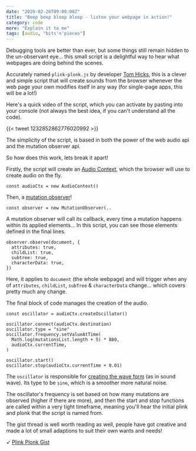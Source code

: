 ```yaml
---
date: "2020-02-26T09:00:00Z"
title: "Beep beep bloop bloop - listen your webpage in action!"
category: code
more: "Explain it to me"
tags: [audio, "bits'n'pieces"]
---
```


Debugging tools are better than ever, but some things still remain hidden to the un-observant eye... this small script is a delightful way to hear what webpages are doing behind the scenes.

Accurately named `plink-plonk.js` by developer [Tom Hicks](http://tomhicks.github.io), this is a clever and simple script that will create sounds from the browser whenever the web page your own modifies itself in any way (for single-page apps, this will be a lot!)

Here's a quick video of the script, which you can activate by pasting into your console (not always the best idea, if you can't understand all the code).

{{< tweet 1232852862776020992 >}}

The simplicity of the script, is based in both the power of the web audio api and the mutation observer api.

So how does this work, lets break it apart!

<!--more-->

Firstly, the script will create an [Audio Context](https://developer.mozilla.org/en-US/docs/Web/API/Web_Audio_API), which the browser will use to create audio on the fly.

```
const audioCtx = new AudioContext()
```

Then, a [mutation observer](https://developer.mozilla.org/en-US/docs/Web/API/MutationObserver)!

```
const observer = new MutationObserver(..
```

A mutation observer will call its callback, every time a mutation happens within its applied elements... In this script, you can see those elements defined in the final lines.


```
observer.observe(document, {
  attributes: true,
  childList: true,
  subtree: true,
  characterData: true,
}) 
```

Here, it applies to `document` (the whole webpage) and will trigger when any of `attributes`, `childList`, `subTree` & `characterData` change... which covers pretty much any change.

The final block of code manages the creation of the audio.

```
const oscillator = audioCtx.createOscillator()

oscillator.connect(audioCtx.destination)
oscillator.type = "sine"
oscillator.frequency.setValueAtTime(
  Math.log(mutationsList.length + 5) * 880,
  audioCtx.currentTime,
)

oscillator.start()
oscillator.stop(audioCtx.currentTime + 0.01)
```

The `oscillator` is responsible for [creating the wave form](https://developer.mozilla.org/en-US/docs/Web/API/OscillatorNode) (as in sound wave). Its type to be `sine`, which is a smoother more natural noise.

The oscillator's frequency is set based on how many mutations are observed (higher if there are more), and then the start and stop functions are called within a very tight timeframe, meaning you'll hear the initial plink and plonk that the script is named from.

The gist thread is well worth reading as well, people have got creative and made a lot of small adaptions to suit their own wants and needs!

➶ [Plink Plonk Gist](https://gist.github.com/tomhicks/6cb5e827723c4eaef638bf9f7686d2d8)